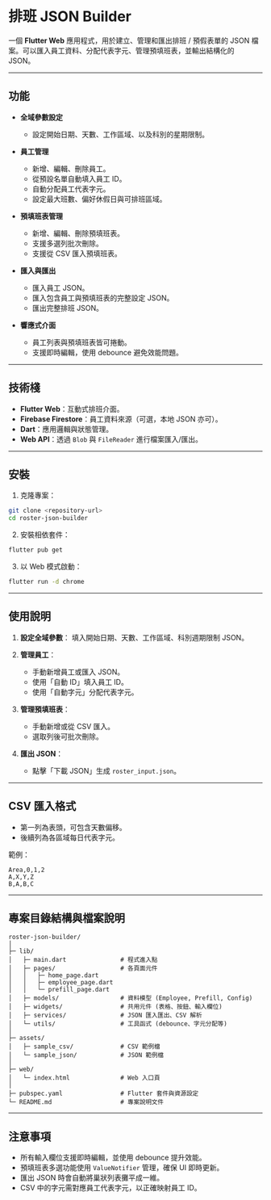 # 排班 JSON Builder

一個 **Flutter Web** 應用程式，用於建立、管理和匯出排班 / 預假表單的 JSON 檔案。可以匯入員工資料、分配代表字元、管理預填班表，並輸出結構化的 JSON。

---

## 功能

* **全域參數設定**

  * 設定開始日期、天數、工作區域、以及科別的星期限制。
* **員工管理**

  * 新增、編輯、刪除員工。
  * 從預設名單自動填入員工 ID。
  * 自動分配員工代表字元。
  * 設定最大班數、偏好休假日與可排班區域。
* **預填班表管理**

  * 新增、編輯、刪除預填班表。
  * 支援多選列批次刪除。
  * 支援從 CSV 匯入預填班表。
* **匯入與匯出**

  * 匯入員工 JSON。
  * 匯入包含員工與預填班表的完整設定 JSON。
  * 匯出完整排班 JSON。
* **響應式介面**

  * 員工列表與預填班表皆可捲動。
  * 支援即時編輯，使用 debounce 避免效能問題。

---

## 技術棧

* **Flutter Web**：互動式排班介面。
* **Firebase Firestore**：員工資料來源（可選，本地 JSON 亦可）。
* **Dart**：應用邏輯與狀態管理。
* **Web API**：透過 `Blob` 與 `FileReader` 進行檔案匯入/匯出。

---

## 安裝

1. 克隆專案：

```bash
git clone <repository-url>
cd roster-json-builder
```

2. 安裝相依套件：

```bash
flutter pub get
```

3. 以 Web 模式啟動：

```bash
flutter run -d chrome
```

---

## 使用說明

1. **設定全域參數**：
   填入開始日期、天數、工作區域、科別週期限制 JSON。

2. **管理員工**：

   * 手動新增員工或匯入 JSON。
   * 使用「自動 ID」填入員工 ID。
   * 使用「自動字元」分配代表字元。

3. **管理預填班表**：

   * 手動新增或從 CSV 匯入。
   * 選取列後可批次刪除。

4. **匯出 JSON**：

   * 點擊「下載 JSON」生成 `roster_input.json`。

---

## CSV 匯入格式

* 第一列為表頭，可包含天數偏移。
* 後續列為各區域每日代表字元。

範例：

```
Area,0,1,2
A,X,Y,Z
B,A,B,C
```

---

## 專案目錄結構與檔案說明

```
roster-json-builder/
│
├─ lib/
│   ├─ main.dart               # 程式進入點
│   ├─ pages/                  # 各頁面元件
│   │   ├─ home_page.dart
│   │   ├─ employee_page.dart
│   │   └─ prefill_page.dart
│   ├─ models/                 # 資料模型 (Employee, Prefill, Config)
│   ├─ widgets/                # 共用元件 (表格、按鈕、輸入欄位)
│   ├─ services/               # JSON 匯入匯出、CSV 解析
│   └─ utils/                  # 工具函式 (debounce、字元分配等)
│
├─ assets/
│   ├─ sample_csv/             # CSV 範例檔
│   └─ sample_json/            # JSON 範例檔
│
├─ web/
│   └─ index.html              # Web 入口頁
│
├─ pubspec.yaml                # Flutter 套件與資源設定
└─ README.md                   # 專案說明文件
```

---

## 注意事項

* 所有輸入欄位支援即時編輯，並使用 debounce 提升效能。
* 預填班表多選功能使用 `ValueNotifier` 管理，確保 UI 即時更新。
* 匯出 JSON 時會自動將巢狀列表攤平成一維。
* CSV 中的字元需對應員工代表字元，以正確映射員工 ID。
